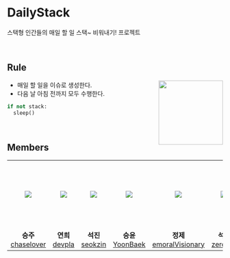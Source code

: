 # DailyStack 

 스택형 인간들의 매일 할 일 스택~ 비워내기! 프로젝트  

<br>

## Rule

<img src="https://avatars.githubusercontent.com/u/89693399?s=200&v=4" width="150px" align="right">

- 매일 할 일을 이슈로 생성한다.
- 다음 날 아침 전까지 모두 수행한다.

```python
if not stack:
  sleep()
```

<br>


## Members

<table>
  <tr height="160px">
    <td align="center" width="150px">
      <a href="https://github.com/chaselover/"><img src="https://avatars.githubusercontent.com/u/79824434?v=4"/></a>
    </td>
    <td align="center" width="150px">
      <a href="https://github.com/devpla/"><img src="https://avatars.githubusercontent.com/u/87457066?v=4"/></a>
    </td>
    <td align="center" width="150px">
      <a href="https://github.com/seokzin/"><img src="https://avatars.githubusercontent.com/u/43740455?v=4"/></a>
    </td>
    <td align="center" width="150px">
      <a href="https://github.com/YoonBaek/"><img src="https://avatars.githubusercontent.com/u/69225659?v=4"/></a>
    </td>
    <td align="center" width="150px">
      <a href="https://github.com/emoralVisionary/"><img src="https://avatars.githubusercontent.com/u/67882490?v=4"/></a>
    </td>
    <td align="center" width="150px">
      <a href="https://github.com/zerossy/"><img src="https://avatars.githubusercontent.com/u/87457284?v=4"/></a>
    </td>
  </tr>
  <tr>
    <td align="center" width="150px">
      <strong>승주</strong><br><a href="https://github.com/chaselover/">chaselover</a>
    </td>
    <td align="center" width="150px">
      <strong>연희</strong><br><a href="https://github.com/devpla/">devpla</a>
    </td>
    <td align="center" width="150px">
      <strong>석진</strong><br><a href="https://github.com/seokzin/">seokzin</a>
    </td>
      <td align="center" width="150px">
      <strong>승윤</strong><br><a href="https://github.com/YoonBaek/">YoonBaek</a>
    </td>
    <td align="center" width="150px">
      <strong>정제</strong><br><a href="https://github.com/emoralVisionary/">emoralVisionary</a>
    </td>
    <td align="center" width="150px">
      <strong>석영</strong><br><a href="https://github.com/zerossy/">zerossy</a>
    </td>
  </tr>
</table>
